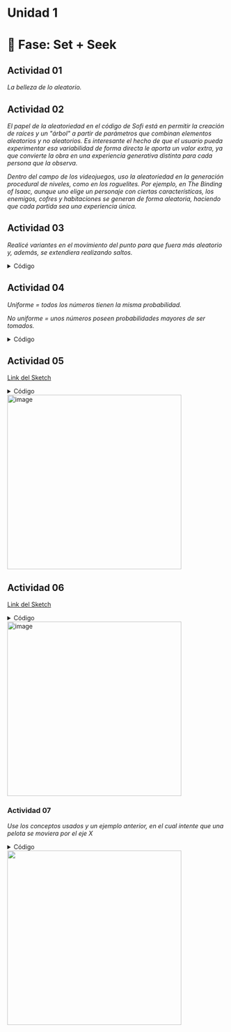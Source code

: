 # Unidad 1

# 🔎 Fase: Set + Seek

## Actividad 01
*La belleza de lo aleatorio.*

## Actividad 02

*El papel de la aleatoriedad en el código de Sofi está en permitir la creación de raíces y un "árbol" a partir de parámetros que combinan elementos aleatorios y no aleatorios. Es interesante el hecho de que el usuario pueda experimentar esa variabilidad de forma directa le aporta un valor extra, ya que convierte la obra en una experiencia generativa distinta para cada persona que la observa.*

*Dentro del campo de los videojuegos, uso la aleatoriedad en la generación procedural de niveles, como en los roguelites. Por ejemplo, en The Binding of Isaac, aunque uno elige un personaje con ciertas características, los enemigos, cofres y habitaciones se generan de forma aleatoria, haciendo que cada partida sea una experiencia única.*


## Actividad 03
*Realicé variantes en el movimiento del punto para que fuera más aleatorio y, además, se extendiera realizando saltos.*

<details>
  <summary>Código</summary>

```js
    // The Nature of Code
// Daniel Shiffman
// http://natureofcode.com

let walker;

function setup() {
  createCanvas(640, 240);
  walker = new Walker();
  background(255);
}

function draw() {
  walker.step();
  walker.show();
}

class Walker {
  constructor() {
    this.x = width / 2
    this.y = height / 2
  }

  show() {
    stroke('blue')
    point(this.x, this.y);
  }

  step() {
    const choice = floor(random(8));
    if (choice == 0) {
      this.x++;
    } else if (choice == 1) {
      this.x--;
    } else if (choice == 2) {
      this.y++;
    } 
      else if (choice == 3){
      this.x += 5; 
    }
      else if (choice == 4){
      this.x -= 5;  
    } 
       else if (choice == 5){
      this.y += 5;  
    } 
    else if (choice == 6){
      this.y -= 5;  
    } 
      else {
      this.y--;
    }
  }
}

```
</details> 

## Actividad 04
*Uniforme = todos los números tienen la misma probabilidad.*

*No uniforme = unos números poseen probabilidades mayores de ser tomados.*

<details>
  <summary>Código</summary>

```js
// The Nature of Code
// Daniel Shiffman
// http://natureofcode.com

let walker;

function setup() {
  createCanvas(640, 240);
  walker = new Walker();
  background(255);
}

function draw() {
  walker.step();
  walker.show();
}

class Walker {
  constructor() {
    this.x = width / 2;
    this.y = height / 2;
  }

  show() {
    stroke(0);
    point(this.x, this.y);
  }

  step() {
    const choice = floor(randomGaussian(0.1, 0));
    if (choice == 0) {
      this.x++;
    } else if (choice == 1) {
      this.x--;
    } else if (choice == 2) {
      this.y++;
    } else {
      this.y--;
    }
  }
}
```
</details> 

## Actividad 05

[Link del Sketch](https://editor.p5js.org/danipipe344/full/pXRA03f5l)
<details>
  <summary>Código</summary>

```js
let colors = ["red", "orange", "yellow", "green", "blue", "indigo", "violet"];
let heights = [];

function setup() {
  createCanvas(500,500);
  heights = Array(colors.length).fill(10); 
}

function draw() {
  background(255);

  
  let index = floor(random(colors.length));
  heights[index] += 1; // Crecimiento suave

  
  let y = 0;
  for (let i = 0; i < colors.length; i++) {
    fill(colors[i]);
    rect(0, y, width, heights[i]);
    y += heights[i];
  }

  
  if (y > height) {
    noLoop(); 
    console.log("El canvas se llenó con las franjas de colores.");
  }
}

```
</details> 

<img width="400" alt="image" src="https://github.com/user-attachments/assets/9cb870d2-162e-48ae-87fa-32cdc6a2f2fa" />

## Actividad 06
[Link del Sketch](https://editor.p5js.org/danipipe344/full/7QmMUiuFA)

<details>
  <summary>Código</summary>

```js
let colors = ["red", "orange", "yellow", "green", "blue", "indigo", "violet"];
let heights = [];

function setup() {
  createCanvas(500, 1000);
  heights = Array(colors.length).fill(1); // Altura inicial de todas las franjas
}

function draw() {
  background(255);
  let index = floor(random(colors.length));
  heights[index] += levyStep();

  
  let y = 0;
  for (let i = 0; i < colors.length; i++) {
    fill(colors[i]);
    rect(0, y, width, heights[i]);
    y += heights[i];
  }

 
  if (y > height) {
    noLoop();
    console.log("El canvas se llenó con las franjas de colores.");
  }
}


function levyStep() {
  let r1, r2;
  let step;

  while (true) {
    r1 = random(0,2.5); 
    let probability = r1; 
    r2 = random(1); 

    if (r2 < probability) {
      step = r1;
      break; o
    }
  }
  return step;
}
```
</details> 

<img width="400" alt="image" src="https://github.com/user-attachments/assets/f26d203c-07b1-4fd8-a5c4-31fe8133cead" />

### Actividad 07
*Use los conceptos usados y un ejemplo anterior, en el cual intente que una pelota se moviera por el eje X*

<details>
  <summary>Código</summary>

```js
let t = 0;

function setup() {
  createCanvas(600, 400);
  background(255);
}

function draw() {
  background(255);
  let n = noise(t); 
  let x = map(n, 0, 1, 0, width); 

  fill(100, 100, 255);
  circle(x, height/2, 16);
  
  t += 0.01; 
}

```
</details> 

<img width="400" src="https://github.com/user-attachments/assets/a133ffb1-a66d-4ae9-86d6-bcdd8bbb8cbc" />
